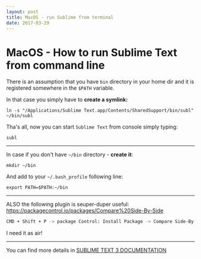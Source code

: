 ```yaml
---
layout: post
title: MacOS - run Sublime from terminal
date: 2017-03-29
---
```


# MacOS - How to run Sublime Text from command line #

There is an assumption that you have `bin` directory in your home dir and it is registered somewhere in the `$PATH` variable.

In that case you simply have to **create a symlink:**

	ln -s "/Applications/Sublime Text.app/Contents/SharedSupport/bin/subl" ~/bin/subl

Tha's all, now you can start `Sublime Text` from console simply typing:

``subl``

* * *

In case if you don't have `~/bin` directory - **create it**:

``mkdir ~/bin``

And add to your `~/.bash_profile` following line:

``export PATH=$PATH:~/bin``

* * *

ALSO the following plugin is seuper-duper useful: https://packagecontrol.io/packages/Compare%20Side-By-Side
```bash
CMD + Shift + P -> package Control: Install Package -> Compare Side-By-Side
```
I need it as air!

* * *

You can find more details in [SUBLIME TEXT 3 DOCUMENTATION](https://www.sublimetext.com/docs/3/osx_command_line.html "OS X Command Line")

